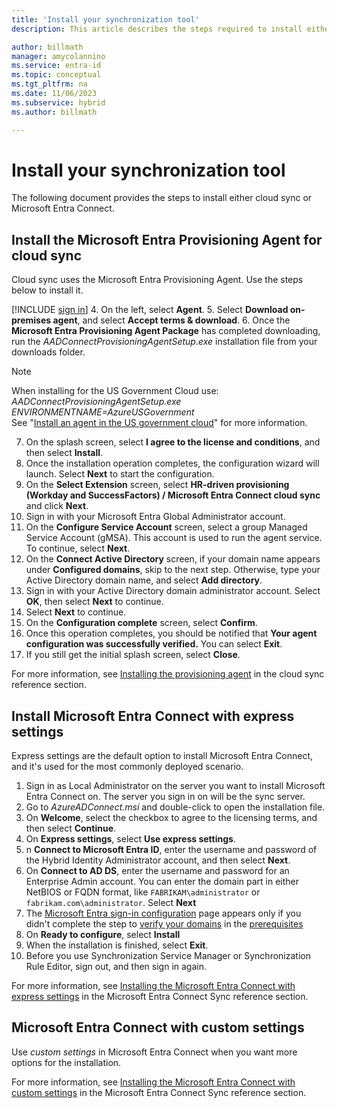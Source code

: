 ```yaml
---
title: 'Install your synchronization tool'
description: This article describes the steps required to install either cloud sync or Microsoft Entra Connect.

author: billmath
manager: amycolannino
ms.service: entra-id
ms.topic: conceptual
ms.tgt_pltfrm: na
ms.date: 11/06/2023
ms.subservice: hybrid
ms.author: billmath

---
```

# Install your synchronization tool
The following document provides the steps to install either cloud sync or Microsoft Entra Connect.  

<a name='install-the-azure-ad-connect-provisioning-agent-for-cloud-sync'></a>

## Install the Microsoft Entra Provisioning Agent for cloud sync
Cloud sync uses the Microsoft Entra Provisioning Agent.  Use the steps below to install it.

[!INCLUDE [sign in](~/includes/cloud-sync-sign-in.md)]
 4. On the left, select **Agent**.
 5. Select **Download on-premises agent**, and select **Accept terms & download**.
 6. Once the **Microsoft Entra Provisioning Agent Package** has completed downloading, run the *AADConnectProvisioningAgentSetup.exe* installation file from your downloads folder.
   >[!NOTE]
   >When installing for the US Government Cloud use:  
   >*AADConnectProvisioningAgentSetup.exe ENVIRONMENTNAME=AzureUSGovernment*  
   >See "[Install an agent in the US government cloud](cloud-sync/how-to-install.md#install-an-agent-in-the-us-government-cloud)" for more information.

 7. On the splash screen, select **I agree to the license and conditions**, and then select **Install**.
 8. Once the installation operation completes, the configuration wizard will launch. Select **Next** to start the configuration.
 9. On the **Select Extension** screen, select **HR-driven provisioning (Workday and SuccessFactors) / Microsoft Entra Connect cloud sync** and click **Next**.
 10. Sign in with your Microsoft Entra Global Administrator account. 
 11. On the **Configure Service Account** screen, select a group Managed Service Account (gMSA). This account is used to run the agent service. To continue, select **Next**.
 12. On the **Connect Active Directory** screen, if your domain name appears under **Configured domains**, skip to the next step. Otherwise, type your Active Directory domain name, and select **Add directory**.  
 13. Sign in with your Active Directory domain administrator account. Select **OK**, then select **Next** to continue. 
 14. Select **Next** to continue.
 15. On the **Configuration complete** screen, select **Confirm**.  
 16. Once this operation completes, you should be notified that **Your agent configuration was successfully verified.**  You can select **Exit**.
 17. If you still get the initial splash screen, select **Close**.

For more information, see [Installing the provisioning agent](cloud-sync/how-to-install.md) in the cloud sync reference section.

<a name='install-azure-ad-connect-with-express-settings'></a>

## Install Microsoft Entra Connect with express settings
Express settings are the default option to install Microsoft Entra Connect, and it's used for the most commonly deployed scenario. 

 1. Sign in as Local Administrator on the server you want to install Microsoft Entra Connect on.  The server you sign in on will be the sync server.
 2. Go to *AzureADConnect.msi* and double-click to open the installation file.
 3. On **Welcome**, select the checkbox to agree to the licensing terms, and then select **Continue**.
 4. On **Express settings**, select **Use express settings**.
 5.  n **Connect to Microsoft Entra ID**, enter the username and password of the Hybrid Identity Administrator account, and then select **Next**.
 6. On **Connect to AD DS**, enter the username and password for an Enterprise Admin account. You can enter the domain part in either NetBIOS or FQDN format, like `FABRIKAM\administrator` or `fabrikam.com\administrator`. Select **Next**
 7. The [Microsoft Entra sign-in configuration](./connect/plan-connect-user-signin.md#azure-ad-sign-in-configuration) page appears only if you didn't complete the step to [verify your domains](~/fundamentals/add-custom-domain.md) in the [prerequisites](./connect/how-to-connect-install-prerequisites.md)
 8. On **Ready to configure**, select **Install**
 9. When the installation is finished, select **Exit**.
 10. Before you use Synchronization Service Manager or Synchronization Rule Editor, sign out, and then sign in again.

For more information, see [Installing the Microsoft Entra Connect with express settings](connect/how-to-connect-install-express.md) in the Microsoft Entra Connect Sync reference section.

<a name='azure-ad-connect-with-custom-settings'></a>

## Microsoft Entra Connect with custom settings
Use *custom settings* in Microsoft Entra Connect when you want more options for the installation.

For more information, see [Installing the Microsoft Entra Connect with custom settings](connect/how-to-connect-install-custom.md) in the Microsoft Entra Connect Sync reference section.
